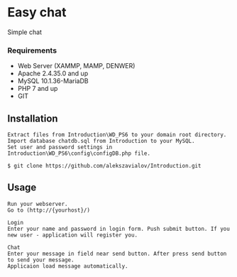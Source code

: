 # Easy chat

Simple chat

### Requirements

* Web Server (XAMMP, MAMP, DENWER)
* Apache 2.4.35.0 and up
* MySQL 10.1.36-MariaDB
* PHP 7 and up
* GIT

## Installation

```
Extract files from Introduction\WD_PS6 to your domain root directory.
Import database chatdb.sql from Introduction to your MySQL.
Set user and password settings in Introduction\WD_PS6\config\configDB.php file.
```

`$ git clone https://github.com/alekszavialov/Introduction.git`

## Usage

```
Run your webserver.
Go to (http://{yourhost}/)

Login
Enter your name and password in login form. Push submit button. If you new user - application will register you.

Chat
Enter your message in field near send button. After press send button to send your message.
Applicaion load message automatically.
```
